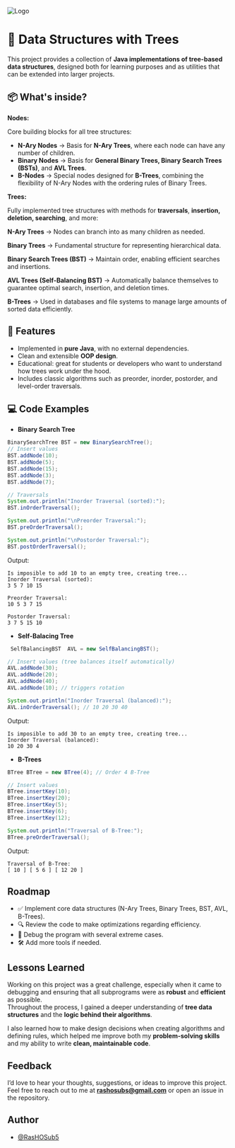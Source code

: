 
![Logo](https://media.discordapp.net/attachments/827018467231268875/1414364818563010650/Logo.png?ex=68bf4d62&is=68bdfbe2&hm=a4c558ffbc88366c5b361e9b7a40faba4f3bc177161fcdd43d690f06366239e6&=&format=webp&quality=lossless&width=996&height=206)


# 🌳 Data Structures with Trees

This project provides a collection of **Java implementations of tree-based data structures**, designed both for learning purposes and as utilities that can be extended into larger projects.

## 📦 What's inside?

**Nodes:**

Core building blocks for all tree structures:
- **N-Ary Nodes** → Basis for **N-Ary Trees**, where each node can have any number of children.
- **Binary Nodes** → Basis for **General Binary Trees, Binary Search Trees (BSTs)**, and **AVL Trees**.
- **B-Nodes** → Special nodes designed for **B-Trees**, combining the flexibility of N-Ary Nodes with the ordering rules of Binary Trees.

**Trees:**

Fully implemented tree structures with methods for **traversals**, **insertion, deletion, searching**, and more:

**N-Ary Trees** → Nodes can branch into as many children as needed.

**Binary Trees** → Fundamental structure for representing hierarchical data.

**Binary Search Trees (BST)** → Maintain order, enabling efficient searches and insertions.

**AVL Trees (Self-Balancing BST)** → Automatically balance themselves to guarantee optimal search, insertion, and deletion times.

**B-Trees** → Used in databases and file systems to manage large amounts of sorted data efficiently.


## 🚀 Features
- Implemented in **pure Java**, with no external dependencies.
- Clean and extensible **OOP design**.
- Educational: great for students or developers who want to understand how trees work under the hood.
- Includes classic algorithms such as preorder, inorder, postorder, and level-order traversals.


## 💻 Code Examples

- **Binary Search Tree**
```java
BinarySearchTree BST = new BinarySearchTree(); 
// Insert values
BST.addNode(10);
BST.addNode(5);
BST.addNode(15);
BST.addNode(3);
BST.addNode(7);

// Traversals
System.out.println("Inorder Traversal (sorted):");
BST.inOrderTraversal();

System.out.println("\nPreorder Traversal:");
BST.preOrderTraversal();

System.out.println("\nPostorder Traversal:");
BST.postOrderTraversal();
```
Output:
```
Is imposible to add 10 to an empty tree, creating tree...
Inorder Traversal (sorted):
3 5 7 10 15 

Preorder Traversal:
10 5 3 7 15 

Postorder Traversal:
3 7 5 15 10 
```
- **Self-Balacing Tree**
```java
 SelfBalancingBST  AVL = new SelfBalancingBST();

// Insert values (tree balances itself automatically)
AVL.addNode(30);
AVL.addNode(20);
AVL.addNode(40);
AVL.addNode(10); // triggers rotation

System.out.println("Inorder Traversal (balanced):");
AVL.inOrderTraversal(); // 10 20 30 40
```
Output:
```
Is imposible to add 30 to an empty tree, creating tree...
Inorder Traversal (balanced):
10 20 30 4
```
- **B-Trees**
```java
BTree BTree = new BTree(4); // Order 4 B-Tree

// Insert values
BTree.insertKey(10);
BTree.insertKey(20);
BTree.insertKey(5);
BTree.insertKey(6);
BTree.insertKey(12);

System.out.println("Traversal of B-Tree:");
BTree.preOrderTraversal();
```
Output:
```
Traversal of B-Tree:
[ 10 ] [ 5 6 ] [ 12 20 ]
```



## Roadmap

- ✅ Implement core data structures (N-Ary Trees, Binary Trees, BST, AVL, B-Trees).
- 🔍 Review the code to make optimizations regarding efficiency.
- 🧪 Debug the program with several extreme cases.
- 🛠️ Add more tools if needed.


## Lessons Learned

Working on this project was a great challenge, especially when it came to debugging and ensuring that all subprograms were as **robust** and **efficient** as possible.  
Throughout the process, I gained a deeper understanding of **tree data structures** and the **logic behind their algorithms**.  

I also learned how to make design decisions when creating algorithms and defining rules, which helped me improve both my **problem-solving skills** and my ability to write **clean, maintainable code**.    

## Feedback

I’d love to hear your thoughts, suggestions, or ideas to improve this project.  
Feel free to reach out to me at **rashosubs@gmail.com** or open an issue in the repository.


## Author

- [@RasHOSub5](https://github.com/RasHOSub5)

